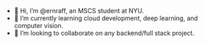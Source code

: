 - 👋 Hi, I’m @ernraff, an MSCS student at NYU.
- 🌱 I’m currently learning cloud development, deep learning, and computer vision.
- 💞️ I’m looking to collaborate on any backend/full stack project.

